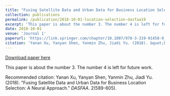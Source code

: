 ```yaml
---
title: "Fusing Satellite Data and Urban Data for Business Location Selection: A Neural Approach"
collection: publications
permalink: /publication/2018-10-01-location-selection-dasfaa19
excerpt: 'This paper is about the number 3. The number 4 is left for future work.'
date: 2018-10-01
venue: 'Journal 1'
paperurl: 'https://link.springer.com/chapter/10.1007/978-3-319-91458-9_36'
citation: 'Yanan Xu, Yanyan Shen, Yanmin Zhu, Jiadi Yu. (2018). &quot;Fusing Satellite Data and Urban Data for Business Location Selection: A Neural Approach.&quot; <i>DASFAA</i>. 2(589-605).'
---
```


<a href='https://link.springer.com/chapter/10.1007/978-3-319-91458-9_36'>Download paper here</a>

This paper is about the number 3. The number 4 is left for future work.

Recommended citation: Yanan Xu, Yanyan Shen, Yanmin Zhu, Jiadi Yu. (2018). "Fusing Satellite Data and Urban Data for Business Location Selection: A Neural Approach." <i>DASFAA</i>. 2(589-605).